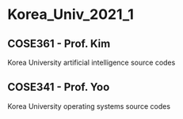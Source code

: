 # Korea_Univ_2021_1

## COSE361 - Prof. Kim
Korea University artificial intelligence source codes

## COSE341 - Prof. Yoo
Korea University operating systems source codes
